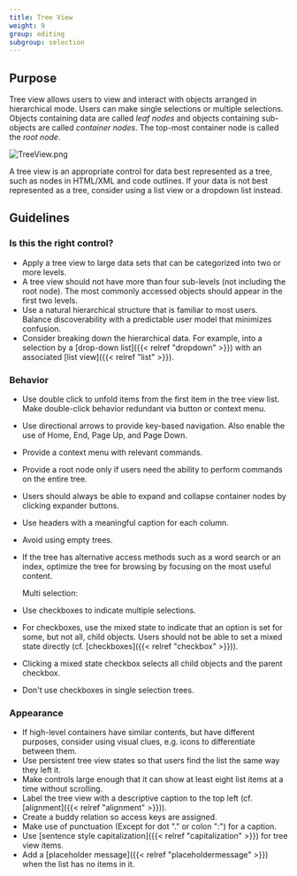 ```yaml
---
title: Tree View
weight: 9
group: editing
subgroup: selection
---
```


Purpose
-------

Tree view allows users to view and interact with objects arranged in
hierarchical mode. Users can make single selections or multiple
selections. Objects containing data are called *leaf nodes* and objects
containing sub-objects are called *container nodes*. The top-most
container node is called the *root node*.

![TreeView.png](/hig/TreeView.png)

A tree view is an appropriate control for data best represented as a
tree, such as nodes in HTML/XML and code outlines. If your data is not
best represented as a tree, consider using a list view or a dropdown
list instead.

Guidelines
----------

### Is this the right control?

-   Apply a tree view to large data sets that can be categorized into
    two or more levels.
-   A tree view should not have more than four sub-levels (not including
    the root node). The most commonly accessed objects should appear in
    the first two levels.
-   Use a natural hierarchical structure that is familiar to most users.
    Balance discoverability with a predictable user model that minimizes
    confusion.
-   Consider breaking down the hierarchical data. For example, into a
    selection by a [drop-down list]({{< relref "dropdown" >}}) with an associated 
    [list view]({{< relref "list" >}}).

### Behavior

-   Use double click to unfold items from the first item in the tree
    view list. Make double-click behavior redundant via button or
    context menu.

-   Use directional arrows to provide key-based navigation. Also enable
    the use of Home, End, Page Up, and Page Down.

-   Provide a context menu with relevant commands.

-   Provide a root node only if users need the ability to perform
    commands on the entire tree.

-   Users should always be able to expand and collapse container nodes
    by clicking expander buttons.

-   Use headers with a meaningful caption for each column.

-   Avoid using empty trees.

-   If the tree has alternative access methods such as a word search or
    an index, optimize the tree for browsing by focusing on the most
    useful content.

    Multi selection:

-   Use checkboxes to indicate multiple selections.

-   For checkboxes, use the mixed state to indicate that an option is
    set for some, but not all, child objects. Users should not be able
    to set a mixed state directly (cf. [checkboxes]({{< relref "checkbox" >}})).

-   Clicking a mixed state checkbox selects all child objects and the
    parent checkbox.

-   Don't use checkboxes in single selection trees.

### Appearance

-   If high-level containers have similar contents, but have different
    purposes, consider using visual clues, e.g. icons to differentiate
    between them.
-   Use persistent tree view states so that users find the list the same
    way they left it.
-   Make controls large enough that it can show at least eight list
    items at a time without scrolling.
-   Label the tree view with a descriptive caption to the top left (cf.
    [alignment]({{< relref "alignment" >}})).
-   Create a buddy relation so access keys are assigned.
-   Make use of punctuation (Except for dot "." or colon ":") for a
    caption.
-   Use [sentence style capitalization]({{< relref "capitalization" >}})
    for tree view items.
-   Add a
    [placeholder message]({{< relref "placeholdermessage" >}})
    when the list has no items in it.
